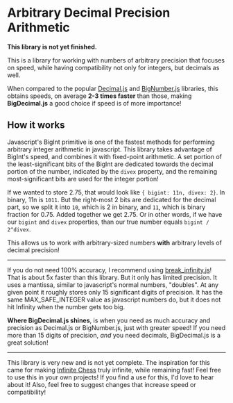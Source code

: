 # Arbitrary Decimal Precision Arithmetic

**This library is not yet finished.**

This is a library for working with numbers of arbitrary precision that focuses on speed, while having compatibility not only for integers, but decimals as well.

When compared to the popular [Decimal.js](https://github.com/MikeMcl/decimal.js) and [BigNumber.js](https://github.com/MikeMcl/bignumber.js) libraries, this obtains speeds, on average **2-3 times faster** than those, making **BigDecimal.js** a good choice if speed is of more importance!

## How it works

Javascript's BigInt primitive is one of the fastest methods for performing arbitrary integer arithmetic in javascript. This library takes advantage of BigInt's speed, and combines it with fixed-point arithmetic. A set portion of the least-significant bits of the BigInt are dedicated towards the decimal portion of the number, indicated by the `divex` property, and the remaining most-significant bits are used for the integer portion!

If we wanted to store 2.75, that would look like `{ bigint: 11n, divex: 2}`. In binary, 11n is `1011`. But the right-most 2 bits are dedicated for the decimal part, so we split it into `10`, which is 2 in binary, and `11`, which is binary fraction for 0.75. Added together we get 2.75. Or in other words, if we have our `bigint` and `divex` properties, than our true number equals `bigint / 2^divex`.

This allows us to work with arbitrary-sized numbers **with** arbitrary levels of decimal precision!

---

If you do not need 100% accuracy, I recommend using [break_infinity.js](https://github.com/Patashu/break_infinity.js/tree/master?tab=readme-ov-file)! That is about 5x faster than this library. But it only has limited precision. It uses a mantissa, similar to javascript's normal numbers, "doubles". At any given point it roughly stores only 15 significant digits of precision. It has the same MAX_SAFE_INTEGER value as javascript numbers do, but it does not hit Infinity when the number gets too big.

**Where BigDecimal.js shines**, is when you need as much accuracy and precision as Decimal.js or BigNumber.js, just with greater speed! If you need more than 15 digits of precision, *and* you need decimals, BigDecimal.js is a great solution!

---

This library is very new and is not yet complete. The inspiration for this came for making [Infinite Chess](https://www.infinitechess.org) truly infinite, while remaining fast! Feel free to use this in your own projects! If you find a use for this, I'd love to hear about it! Also, feel free to suggest changes that increase speed or compatibility!

